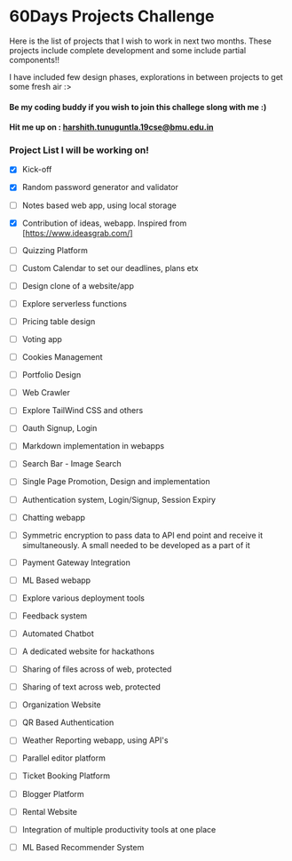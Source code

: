 
# 60Days Projects Challenge

Here is the list of projects that I wish to work in next two months. These projects include complete development and some include partial components!!


I have included few design phases, explorations in between projects to get some fresh air :>


#### Be my coding buddy if you wish to join this challege slong with me :)
#### Hit me up on : harshith.tunuguntla.19cse@bmu.edu.in

### 
### Project List I will be working on!


- [x] Kick-off
- [x] Random password generator and  validator
- [ ] Notes based web app, using local storage
- [x] Contribution of ideas, webapp. Inspired from [https://www.ideasgrab.com/]
- [ ] Quizzing Platform
- [ ] Custom Calendar to set our deadlines, plans etx
- [ ] Design clone of a website/app
- [ ] Explore serverless functions
- [ ] Pricing table design
- [ ] Voting app 
- [ ] Cookies Management
- [ ] Portfolio Design
- [ ] Web Crawler
- [ ] Explore TailWind CSS and others
- [ ] Oauth Signup, Login 
- [ ] Markdown implementation in webapps
- [ ] Search Bar - Image Search
- [ ] Single Page Promotion, Design and implementation
- [ ] Authentication system, Login/Signup, Session Expiry
- [ ] Chatting webapp
- [ ] Symmetric encryption to pass data to API end point and receive it simultaneously. A small needed to be developed as a part of it
- [ ] Payment Gateway Integration
- [ ] ML Based webapp
- [ ] Explore various deployment tools
- [ ] Feedback system
- [ ] Automated Chatbot
- [ ] A dedicated website for hackathons
- [ ] Sharing of files across of web, protected
- [ ] Sharing of text across web, protected
- [ ] Organization Website
- [ ] QR Based Authentication
- [ ] Weather Reporting webapp, using API's
- [ ] Parallel editor platform
- [ ] Ticket Booking Platform
- [ ] Blogger Platform
- [ ] Rental Website
- [ ] Integration of multiple productivity tools at one place
- [ ] ML Based Recommender System




